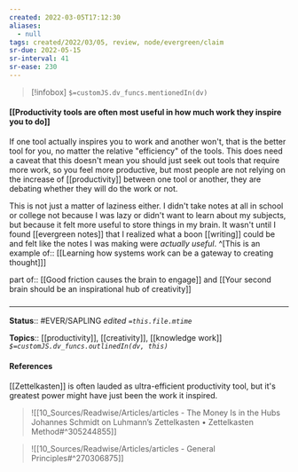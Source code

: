```yaml
---
created: 2022-03-05T17:12:30 
aliases:
  - null
tags: created/2022/03/05, review, node/evergreen/claim
sr-due: 2022-05-15
sr-interval: 41
sr-ease: 230
---
```

> [!infobox]
`$=customJS.dv_funcs.mentionedIn(dv)`

#### [[Productivity tools are often most useful in how much work they inspire you to do]] 

If one tool actually inspires you to work and another won't, that is the better tool for you, no matter the relative "efficiency" of the tools.
This does need a caveat that this doesn't mean you should just seek out tools that require more work, so you feel more productive, but
most people are not relying on the increase of [[productivity]] between one tool or another, they are debating whether they will do the work or not.

This is not just a matter of laziness either. 
I didn't take notes at all in school or college not because I was lazy or didn't want to learn about my subjects, but because it felt more useful to store things in my brain.
It wasn't until I found [[evergreen notes]] that I realized what a boon [[writing]] could be
and felt like the notes I was making were *actually useful*.
^[This is an 
example of:: [[Learning how systems work can be a gateway to creating thought]]]

part of:: [[Good friction causes the brain to engage]] and [[Your second brain should be an inspirational hub of creativity]]

### <hr class="footnote"/>

**Status**:: #EVER/SAPLING 
*edited `=this.file.mtime`*

**Topics**:: [[productivity]], [[creativity]], [[knowledge work]]
*`$=customJS.dv_funcs.outlinedIn(dv, this)`*

#### References 

[[Zettelkasten]] is often lauded as ultra-efficient productivity tool, but it's greatest power might have just been the work it inspired.
> ![[10_Sources/Readwise/Articles/articles - The Money Is in the Hubs Johannes Schmidt on Luhmann’s Zettelkasten • Zettelkasten Method#^305244855]]

> ![[10_Sources/Readwise/Articles/articles - General Principles#^270306875]]
